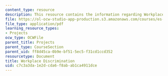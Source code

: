 ```yaml
---
content_type: resource
description: This resource contains the information regarding Workplace Discrimination.
file: https://ol-ocw-studio-app-production.s3.amazonaws.com/courses/es-253-aids-and-poverty-in-africa-spring-2005/c7c3a3da1e2dcda6f8abab1ca4911dce_MITES_253S05_samuel_curtis.pdf
file_type: application/pdf
learning_resource_types:
- Projects
ocw_type: OCWFile
parent_title: Projects
parent_type: CourseSection
parent_uid: ff8d45ca-0b9e-bf51-5ec5-f31cd1ccd352
resourcetype: Document
title: Workplace Discrimination
uid: c7c3a3da-1e2d-cda6-f8ab-ab1ca4911dce
---
```

